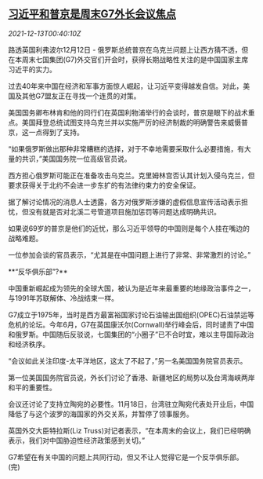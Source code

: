 <!--1639357292000-->
[习近平和普京是周末G7外长会议焦点](https://cn.reuters.com/article/xi-putin-1212-sun-idCNKBS2IS01A)
------

<div><i>2021-12-13T00:40:10Z</i></div><p>路透英国利弗波尔12月12日 - 俄罗斯总统普京在乌克兰问题上让西方猜不透，但在本周末七国集团(G7)外交官们开会时，获得长期战略性关注的是中国国家主席习近平的实力。</p><p>过去40年来中国在经济和军事方面惊人崛起，让习近平变得越发自信。对此，美国及其他G7盟友正在寻找一个连贯的对策。</p><p>美国国务卿布林肯和他的同行们在英国利物浦举行的会谈时，普京是眼下的战术重点。美国拜登总统试图支持乌克兰并以实施严厉的经济制裁的明确警告来威慑普京，这一点得到了支持。</p><p>“如果俄罗斯做出那种非常糟糕的选择，对于不幸地需要采取什么必要措施，有大量的共识，”美国国务院一位高级官员说。</p><p>西方担心俄罗斯可能正在准备攻击乌克兰。克里姆林宫否认其计划入侵乌克兰，但要求获得关于北约不会进一步东扩的有法律约束力的安全保证。</p><p>据了解讨论情况的消息人士透露，各方对俄罗斯涉嫌的虚假信息宣传活动表示担忧，但没有就是否对北溪二号管道项目施加惩罚等问题达成明确共识。</p><p>如果说69岁的普京是他们的近忧，那么习近平领导的中国则是每个人挂在嘴边的战略难题。</p><p>一位参加会谈的官员表示，“尤其是在中国问题上进行了非常、非常激烈的讨论。”</p><p>**“反华俱乐部”?**</p><p>中国重新崛起成为领先的全球大国，被认为是近年来最重要的地缘政治事件之一，与1991年苏联解体、冷战结束一样。</p><p>G7成立于1975年，当时是西方最富裕国家讨论石油输出国组织(OPEC)石油禁运等危机的论坛。今年6月，G7在英国康沃尔(Cornwall)举行峰会后，同时谴责了中国和俄罗斯。中国随后反驳说，七国集团的“小圈子”已不合时宜，难以主导国际政治和经济秩序。</p><p>“会议如此关注印度-太平洋地区，这太了不起了，”另一名美国国务院官员表示。</p><p>第一位美国国务院官员说，外长们讨论了香港、新疆地区的局势以及台湾海峡两岸和平的重要性。</p><p>会议还讨论了支持立陶宛的必要性。11月18日，台湾驻立陶宛代表处开业后，中国降低了与这个波罗的海国家的外交关系，并暂停了领事服务。</p><p>英国外交大臣特拉斯(Liz Truss)对记者表示，“在本周末的会议上，我们已经明确表示，我们对中国胁迫性经济政策感到关切。”</p><p>G7希望在有关中国的问题上共同行动，但又不让人觉得它是一个反华俱乐部。(完)</p>

